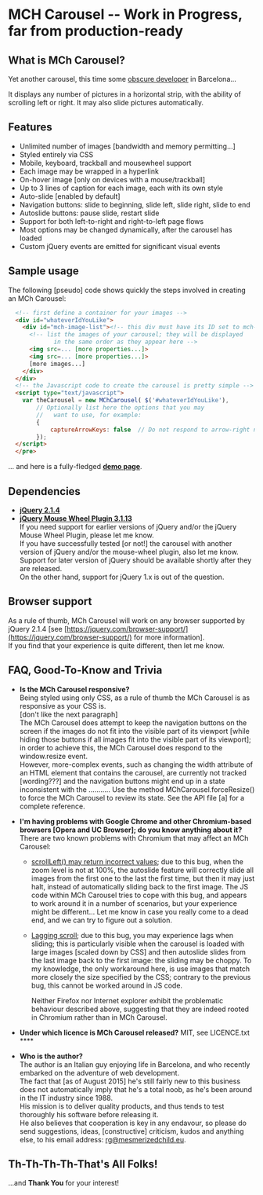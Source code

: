 # MCH Carousel -- Work in Progress, far from production-ready

## What is MCh Carousel?

Yet another carousel, this time some [obscure developer](https://www.linkedin.com/in/robertogiuntoli) in Barcelona...

It displays any number of pictures in a horizontal strip, with the ability of scrolling left or right. It may also slide pictures automatically.

## Features
* Unlimited number of images [bandwidth and memory permitting...]
* Styled entirely via CSS
* Mobile, keyboard, trackball and mousewheel support
* Each image may be wrapped in a hyperlink
* On-hover image [only on devices with a mouse/trackball]
* Up to 3 lines of caption for each image, each with its own style
* Auto-slide [enabled by default]
* Navigation buttons: slide to beginning, slide left, slide right, slide to end
* Autoslide buttons: pause slide, restart slide
* Support for both left-to-right and right-to-left page flows
* Most options may be changed dynamically, after the carousel has loaded
* Custom jQuery events are emitted for significant visual events

## Sample usage
The following [pseudo] code shows quickly the steps involved in creating an MCh Carousel:
```html
  <!-- first define a container for your images -->
  <div id="whateverIdYouLike">
    <div id="mch-image-list"><!-- this div must have its ID set to mch-image-list -->
      <!-- list the images of your carousel; they will be displayed
             in the same order as they appear here -->
      <img src=... [more properties...]>
      <img src=... [more properties...]>
      [more images...]
    </div>
  </div>
  <!-- the Javascript code to create the carousel is pretty simple -->
  <script type="text/javascript">
    var theCarousel = new MChCarousel( $('#whateverIdYouLike'), 
        // Optionally list here the options that you may
        //   want to use, for example:
        {
            captureArrowKeys: false  // Do not respond to arrow-right nor arrow-left events
        });
  </script>
  </pre>
```
... and here is a fully-fledged [**demo page**](http://www.mesmerizedchild.eu/mch-carousel).

## Dependencies
* [**jQuery 2.1.4**](https://jquery.com/)
* [**jQuery Mouse Wheel Plugin 3.1.13**](https://github.com/jquery/jquery-mousewheel)  
    If you need support for earlier versions of jQuery and/or the jQuery Mouse Wheel Plugin, please let me know.  
    If you have successfully tested [or not!] the carousel with another version of jQuery and/or the mouse-wheel plugin, also let me know.  
    Support for later version of jQuery should be available shortly after they are released.  
    On the other hand, support for jQuery 1.x is out of the question.

## Browser support  
As a rule of thumb, MCh Carousel will work on any browser supported by jQuery 2.1.4 [see [https://jquery.com/browser-support/](https://jquery.com/browser-support/) for more information].  
If you find that your experience is quite different, then let me know.

## FAQ, Good-To-Know and Trivia
* **Is the MCh Carousel responsive?**  
    Being styled using only CSS, as a rule of thumb the MCh Carousel is as responsive as your CSS is.  
    [don't like the next paragraph]  
    The MCh Carousel does attempt to keep the navigation buttons on the screen if the images do not fit into the visible part of its viewport [while hiding those buttons if all images fit into the visible part of its viewport]; in order to achieve this, the MCh Carousel does respond to the window.resize event.  
    However, more-complex events, such as changing the width attribute of an HTML element that contains the carousel, are currently not tracked [wording???] and the navigation buttons might end up in a state inconsistent with the ........... Use the method MChCarousel.forceResize() to force the MCh Carousel to review its state. See the API file [a] for a complete reference.

* **I'm having problems with Google Chrome and other Chromium-based browsers [Opera and UC Browser]; do you know anything about it?**  
    There are two known problems with Chromium that may affect an MCh Carousel:  
  * [scrollLeft() may return incorrect values](https://code.google.com/p/chromium/issues/detail?id=351692); due to this bug, when the zoom level is not at 100%, the autoslide feature will correctly slide all images from the first one to the last the first time, but then it may just halt, instead of automatically sliding back to the first image. The JS code within MCh Carousel tries to cope with this bug, and appears to work around it in a number of scenarios, but your experience might be different... Let me know in case you really come to a dead end, and we can try to figure out a solution.
  * [Lagging scroll](https://code.google.com/p/chromium/issues/detail?id=92812); due to this bug, you may experience lags when sliding; this is particularly visible when the carousel is loaded with large images [scaled down by CSS] and then autoslide slides from the last image back to the first image: the sliding may be choppy. To my knowledge, the only workaround here, is use images that match more closely the size specified by the CSS; contrary to the previous bug, this cannot be worked around in JS code.  

    Neither Firefox nor Internet explorer exhibit the problematic behaviour described above, suggesting that they are indeed rooted in Chromium rather than in MCh Carousel.

* **Under which licence is MCh Carousel released?**
    MIT, see LICENCE.txt ****

* **Who is the author?**  
    The author is an Italian guy enjoying life in Barcelona, and who recently embarked on the adventure of web development.  
    The fact that [as of August 2015] he's still fairly new to this business does not automatically imply that he's a total noob, as he's been around in the IT industry since 1988.  
    His mission is to deliver quality products, and thus tends to test thoroughly his software before releasing it.  
    He also believes that cooperation is key in any endavour, so please do send suggestions, ideas, [constructive] criticism, kudos and anything else, to his email address: [rg@mesmerizedchild.eu](mailto:rg@mesmerizedchild.eu).  

## Th-Th-Th-Th-That's All Folks!
...and **Thank You** for your interest!
